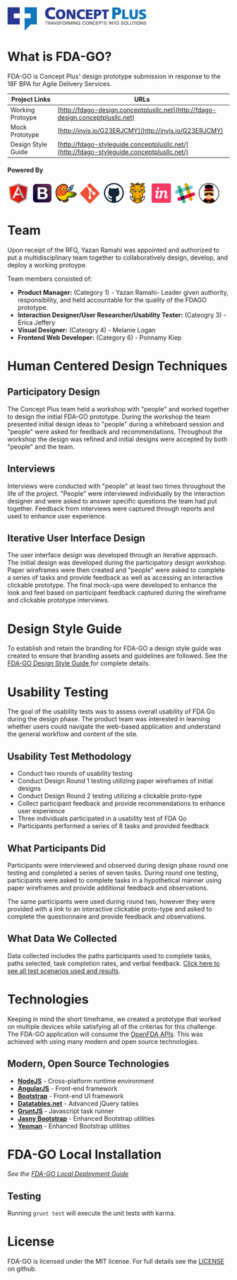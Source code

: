![<Concept Plus>](./prototype/app/images/cp-full-logo-colored-315x53.png)

# What is FDA-GO?

FDA-GO is Concept Plus' design prototype submission in response to the 18F BPA for Agile Delivery Services. 

Project Links  | URLs 
 ------------- | ------------- 
 Working Protoype    | [http://fdago-design.conceptplusllc.net](http://fdago-design.conceptplusllc.net) 
 Mock Prototype    | [http://invis.io/G23ERJCMY](http://invis.io/G23ERJCMY) 
 Design Style Guide   | [http://fdago-styleguide.conceptplusllc.net/](http://fdago-styleguide.conceptplusllc.net/)

#### Powered By

![AngularJS](./prototype/app/images/angular.png)
![Bootstrap](./prototype/app/images/bootstrap.png)
![Bower](./prototype/app/images/bower.png)
![Git](./prototype/app/images/git.png)
![Github](./prototype/app/images/github.png)
![Grunt](./prototype/app/images/grunt.png)
![InVision](./prototype/app/images/invision.png)
![Slack](./prototype/app/images/slack.png)
![Yeoman](./prototype/app/images/yeoman.png)

# Team

Upon receipt of the RFQ, Yazan Ramahi was appointed and authorized to put a multidisciplinary team together to collaboratively design, develop, and deploy a working protoype.

Team members consisted of:
* **Product Manager:** (Category 1) - Yazan Ramahi- Leader given authority, responsibility, and held accountable for the quality of the FDAGO prototype.
* **Interaction Designer/User Researcher/Usability Tester:** (Cateogry 3) - Erica Jeffery 
* **Visual Designer:** (Cateogry 4) - Melanie Logan
* **Frontend Web Developer:** (Category 6) - Ponnamy Kiep

# Human Centered Design Techniques

## Participatory Design

The Concept Plus team held a workshop with "people" and worked together to design the initial FDA-GO prototype.  During the workshop the team presented initial design ideas to "people" during a whiteboard session and "people" were asked for feedback and recommendations.   Throughout the workshop the design was refined and initial designs were accepted by both "people" and the team.

## Interviews

Interviews were conducted with "people" at least two times throughout the life of the project.  "People" were interviewed individually by the interaction designer and were asked to answer specific questions the team had put together.  Feedback from interviews were captured through reports and used to enhance user experience.

## Iterative User Interface Design

The user interface design was developed through an iterative approach.  The initial design was developed during the participatory design workshop. Paper wireframes were then created and "people" were asked to complete a series of tasks and provide feedback as well as accessing an interactive clickable prototype.  The final mock-ups were developed to enhance  the look and feel based on participant feedback captured during the wireframe and clickable prototype interviews.

# Design Style Guide

To establish and retain the branding for FDA-GO a design style guide was created to ensure that branding assets and guidelines are followed. See the [FDA-GO Design Style Guide ](http://fdago-styleguide.conceptplusllc.net/) for complete details.

# Usability Testing

The goal of the usability tests was to assess overall usability of FDA Go during the design phase.  The product team was interested in learning whether users could navigate the web-based application and understand the general workflow and content of the site. 

## Usability Test Methodology

* Conduct two rounds of usability testing 
* Conduct Design Round 1 testing utilizing paper wireframes of initial designs 
* Conduct Design Round 2 testing utilizing a clickable proto-type
* Collect participant feedback and provide recommendations to enhance user experience 
* Three individuals participated in a usability test of FDA Go
* Participants performed a series of 8 tasks and provided feedback

## What Participants Did

Participants were interviewed and observed during design phase round one testing and completed a series of seven tasks.  During round one testing, participants were asked to complete tasks in a hypothetical manner using paper wireframes and provide additional feedback and observations.

The same participants were used during round two, however they were provided with a link to an interactive clickable proto-type and asked to complete the questionnaire and provide feedback and observations.

## What Data We Collected

Data collected includes the paths participants used to complete tasks, paths selected, task completion rates, and verbal feedback.  [Click here to see all test scenarios used and results](./Usability).


# Technologies

Keeping in mind the short timeframe, we created a prototype that worked on multiple devices while satisfying all of the criterias for this challenge. The FDA-GO application will consume the [OpenFDA APIs](http://open.fda.gov). This was achieved with using many modern and open source technologies.

## Modern, Open Source Technologies

* **[NodeJS](http://nodejs.org)** - Cross-platform runtime environment
* **[AngularJS](https://angularjs.org/)** - Front-end framework
* **[Bootstrap](http://getbootstrap.com)** - Front-end UI framework
* **[Datatables.net](http://www.datatables.net)** - Advanced jQuery tables
* **[GruntJS](http://gruntjs.com)** - Javascript task runner
* **[Jasny Bootstrap](http://www.jasny.net/bootstrap/)** - Enhanced Bootstrap utilities
* **[Yeoman](http://yeoman.io/)** - Enhanced Bootstrap utilities

# FDA-GO Local Installation

_See the [FDA-GO Local Deployment Guide](./LOCAL_INSTALLATION.md)_

## Testing

Running `grunt test` will execute the unit tests with karma.

# License

FDA-GO is licensed under the MIT license. For full details see the [LICENSE](./LICENSE.md) on github.
